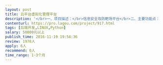 ```yaml
---                
layout: post       
title: 云平台虚拟化管理平台           
description: '</br>一、项目描述：</br>信息安全攻防靶场平台</br>二、主要功能点：</br>平台主机虚拟化管理系统包括虚拟机资源申请释放、管理等具体功能；</br>平台网路虚拟化管理系统包括支持软、硬结合的资源调配管理；</br>三、可参考产品：</br>i春秋：http://www.ichunqiu.com/</br>四、人员要求：</br>有完整项目经验的团队</br>需要在北京线下沟通</br>精通python语言及Web开发框架；</br>有虚拟化hypervisor接口开发经验优先。</br>'     
contenturl: https://pro.lagou.com/project/917.html      
tags: [后端开发,LINUX,Python]            
salary: 50000元以上          
publish_time: 2016-11-19 19:54:36         
review: 1978人                   
apply: 6人                   
recommend: 0人                   
time_range: 1-3个月              
---                 
```

